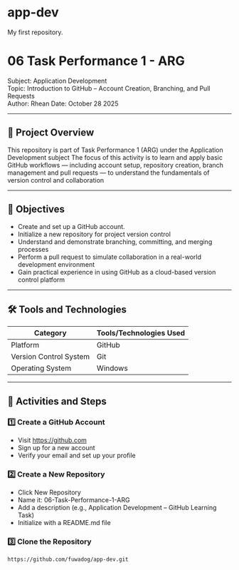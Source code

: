 # app-dev
My first repository.

# 06 Task Performance 1 - ARG  
Subject: Application Development  
Topic: Introduction to GitHub – Account Creation, Branching, and Pull Requests  
Author: Rhean 
Date: October 28 2025

---

## 📘 Project Overview  
This repository is part of Task Performance 1 (ARG) under the Application Development subject
The focus of this activity is to learn and apply basic GitHub workflows — including account setup, repository creation, branch management and pull requests — to understand the fundamentals of version control and collaboration

---

## 🎯 Objectives  
- Create and set up a GitHub account.  
- Initialize a new repository for project version control  
- Understand and demonstrate branching, committing, and merging processes
- Perform a pull request to simulate collaboration in a real-world development environment
- Gain practical experience in using GitHub as a cloud-based version control platform

---

## 🛠️ Tools and Technologies  
| Category | Tools/Technologies Used |
|-----------|--------------------------|
| Platform | GitHub |
| Version Control System | Git |
| Operating System | Windows |

---

## 🧩 Activities and Steps  

### 1️⃣ Create a GitHub Account  
- Visit https://github.com  
- Sign up for a new account
- Verify your email and set up your profile

### 2️⃣ Create a New Repository  
- Click New Repository 
- Name it: 06-Task-Performance-1-ARG
- Add a description (e.g., Application Development – GitHub Learning Task)
- Initialize with a README.md file

### 3️⃣ Clone the Repository  
```bash 
https://github.com/fuwadog/app-dev.git

